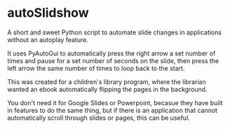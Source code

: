 # autoSlidshow
A short and sweet Python script to automate slide changes in applications without an autoplay feature.

It uses PyAutoGui to automatically press the right arrow a set number of times and pause for a set number of seconds on the slide, then press the left arrow the same number of times to loop back to the start.

This was created for a children's library program, where the librarian wanted an ebook automatically flipping the pages in the background.

You don't need it for Google Slides or Powerpoint, becasue they have built in features to do the same thing, but if there is an application that cannot automatically scroll through slides or pages, this can be useful.
